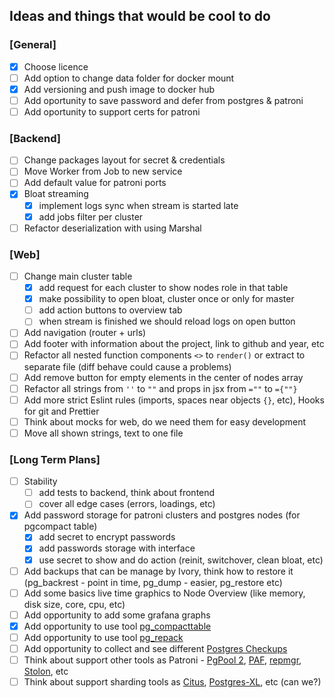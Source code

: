 ## Ideas and things that would be cool to do

### [General]

- [x] Choose licence
- [ ] Add option to change data folder for docker mount
- [x] Add versioning and push image to docker hub
- [ ] Add oportunity to save password and defer from postgres & patroni
- [ ] Add oportunity to support certs for patroni

### [Backend]

- [ ] Change packages layout for secret & credentials
- [ ] Move Worker from Job to new service
- [ ] Add default value for patroni ports
- [x] Bloat streaming
  - [x] implement logs sync when stream is started late
  - [x] add jobs filter per cluster
- [ ] Refactor deserialization with using Marshal

### [Web]

- [ ] Change main cluster table
  - [x] add request for each cluster to show nodes role in that table
  - [x] make possibility to open bloat, cluster once or only for master
  - [ ] add action buttons to overview tab
  - [ ] when stream is finished we should reload logs on open button
- [ ] Add navigation (router + urls)
- [ ] Add footer with information about the project, link to github and year, etc
- [ ] Refactor all nested function components `<>` to `render()` or extract to separate file (diff behave could cause a problems)
- [ ] Add remove button for empty elements in the center of nodes array
- [ ] Refactor all strings from `''` to `""` and props in jsx from `=""` to `={""}`
- [ ] Add more strict Eslint rules (imports, spaces near objects `{}`, etc), Hooks for git and Prettier
- [ ] Think about mocks for web, do we need them for easy development
- [ ] Move all shown strings, text to one file

### [Long Term Plans]

- [ ] Stability
  - [ ] add tests to backend, think about frontend
  - [ ] cover all edge cases (errors, loadings, etc)
- [x] Add password storage for patroni clusters and postgres nodes (for pgcompact table)
  - [x] add secret to encrypt passwords
  - [x] add passwords storage with interface
  - [x] use secret to show and do action (reinit, switchover, clean bloat, etc)
- [ ] Add backups that can be manage by Ivory, think how to restore it (pg_backrest - point in time, pg_dump - easier, pg_restore etc)
- [ ] Add some basics live time graphics to Node Overview (like memory, disk size, core, cpu, etc)
- [ ] Add opportunity to add some grafana graphs
- [X] Add opportunity to use tool [pg_compacttable](https://github.com/dataegret/pgcompacttable)
- [ ] Add opportunity to use tool [pg_repack](https://github.com/reorg/pg_repack)
- [ ] Add opportunity to collect and see different [Postgres Checkups](https://gitlab.com/postgres-ai/postgres-checkup)
- [ ] Think about support other tools as Patroni - [PgPool 2](https://www.pgpool.net/), [PAF](http://clusterlabs.github.io/PAF/), [repmgr](https://repmgr.org/), [Stolon](https://github.com/sorintlab/stolon), etc
- [ ] Think about support sharding tools as [Citus](https://www.citusdata.com/), [Postgres-XL](https://www.postgres-xl.org/), etc (can we?)
